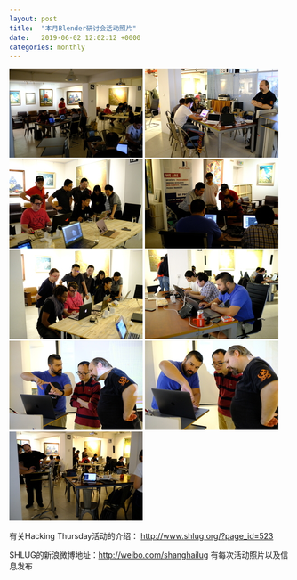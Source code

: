 ```yaml
---
layout: post
title:  "本月Blender研讨会活动照片"
date:   2019-06-02 12:02:12 +0000
categories: monthly
---
```


[<img src='https://raw.githubusercontent.com/shanghailug/res2019q2/master/j602.monthly/j601_1558_3300+08.240x160.jpg'>](https://raw.githubusercontent.com/shanghailug/res2019q2/master/j602.monthly/j601_1558_3300+08.JPG)
[<img src='https://raw.githubusercontent.com/shanghailug/res2019q2/master/j602.monthly/j601_1558_4400+08.240x160.jpg'>](https://raw.githubusercontent.com/shanghailug/res2019q2/master/j602.monthly/j601_1558_4400+08.JPG)
[<img src='https://raw.githubusercontent.com/shanghailug/res2019q2/master/j602.monthly/j601_1600_2500+08.240x160.jpg'>](https://raw.githubusercontent.com/shanghailug/res2019q2/master/j602.monthly/j601_1600_2500+08.JPG)
[<img src='https://raw.githubusercontent.com/shanghailug/res2019q2/master/j602.monthly/j601_1603_4800+08.240x160.jpg'>](https://raw.githubusercontent.com/shanghailug/res2019q2/master/j602.monthly/j601_1603_4800+08.JPG)
[<img src='https://raw.githubusercontent.com/shanghailug/res2019q2/master/j602.monthly/j601_1604_1500+08.240x160.jpg'>](https://raw.githubusercontent.com/shanghailug/res2019q2/master/j602.monthly/j601_1604_1500+08.JPG)
[<img src='https://raw.githubusercontent.com/shanghailug/res2019q2/master/j602.monthly/j601_1609_1200+08.240x160.jpg'>](https://raw.githubusercontent.com/shanghailug/res2019q2/master/j602.monthly/j601_1609_1200+08.JPG)
[<img src='https://raw.githubusercontent.com/shanghailug/res2019q2/master/j602.monthly/j601_1615_4300+08.240x160.jpg'>](https://raw.githubusercontent.com/shanghailug/res2019q2/master/j602.monthly/j601_1615_4300+08.JPG)
[<img src='https://raw.githubusercontent.com/shanghailug/res2019q2/master/j602.monthly/j601_1616_0300+08.240x160.jpg'>](https://raw.githubusercontent.com/shanghailug/res2019q2/master/j602.monthly/j601_1616_0300+08.JPG)
[<img src='https://raw.githubusercontent.com/shanghailug/res2019q2/master/j602.monthly/j601_1616_2900+08.240x160.jpg'>](https://raw.githubusercontent.com/shanghailug/res2019q2/master/j602.monthly/j601_1616_2900+08.JPG)

有关Hacking Thursday活动的介绍：
http://www.shlug.org/?page_id=523

SHLUG的新浪微博地址：http://weibo.com/shanghailug 有每次活动照片以及信息发布


